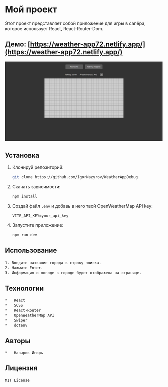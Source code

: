 # Мой проект

Этот проект представляет собой приложение для игры в сапёра, которое использует React, React-Router-Dom.

## Демо: [https://weather-app72.netlify.app/](https://weather-app72.netlify.app/)

![Скриншот дизайна](public/Дизайн%20Сапёра.png)

## Установка

1.  Клонируй репозиторий:

    ```bash
    git clone https://github.com/IgorNazyrov/WeatherAppDebug
    ```
2.  Скачать зависимости:

    ```bash
    npm install
    ```
3.  Создай файл `.env` и добавь в него твой OpenWeatherMap API key:

    ```
    VITE_API_KEY=your_api_key
    ```
4.  Запустите приложение:

    ```bash
    npm run dev
    ```

## Использование

    1. Введите название города в строку поиска.
    2. Нажмите Enter.
    3. Информация о погоде в городе будет отображена на странице.

## Технологии

    *   React
    *   SCSS
    *   React-Router
    *   OpenWeatherMap API
    *   Swiper
    *   dotenv

## Авторы

    *   Назыров Игорь

## Лицензия 

    MIT License
